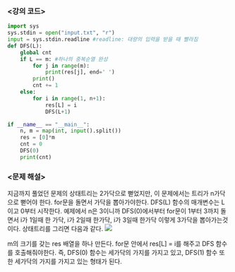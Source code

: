 ### <강의 코드>

```python
import sys
sys.stdin = open("input.txt", "r")
input = sys.stdin.readline #readline: 대량의 입력을 받을 때 빨라짐
def DFS(L):
    global cnt
    if L == m: #하나의 중복순열 완성
        for j in range(m):
            print(res[j], end=' ')
        print()
        cnt += 1
    else:
        for i in range(1, n+1):
            res[L] = i
            DFS(L+1)

if __name__ == "__main__":
    n, m = map(int, input().split())
    res = [0]*m
    cnt = 0
    DFS(0)
    print(cnt)
```

### <문제 해설>

지금까지 풀었던 문제의 상태트리는 2가닥으로 뻗었지만, 이 문제에서는 트리가 n가닥으로 뻗어야 한다.
for문을 돌면서 가닥을 뽑아가야한다.
DFS(L) 함수의 매개변수는 L이고 0부터 시작한다.
예제에서 n은 3이니까 DFS(0)에서부터 for문이 1부터 3까지 돌면서 i가 1일때 한 가닥, i가 2일때 한가닥, i가 3일때 한가닥 이렇게 3가닥을 뽑아가는것이다.
상태트리를 그리면 다음과 같다.
![](https://velog.velcdn.com/images/woonyumnyum/post/e9a7616c-280b-445d-9d8e-b2ebe151ae17/image.png)

m의 크기를 갖는 res 배열을 하나 만든다.
for문 안에서 res[L] = i를 해주고 DFS 함수를 호출해줘야한다.
즉, DFS(0) 함수는 세가닥의 가지를 가지고 있고, DFS(1) 함수 또한 세가닥의 가지를 가지고 있는 형태가 된다.
